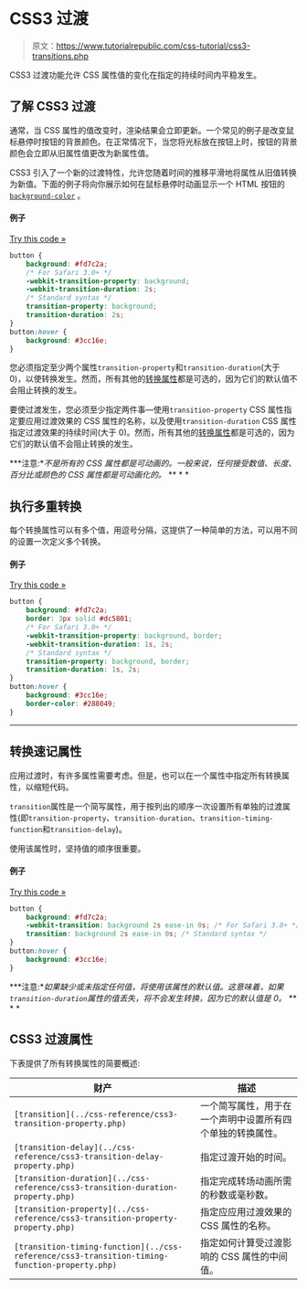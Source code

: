 # CSS3 过渡

> 原文：<https://www.tutorialrepublic.com/css-tutorial/css3-transitions.php>

CSS3 过渡功能允许 CSS 属性值的变化在指定的持续时间内平稳发生。

## 了解 CSS3 过渡

通常，当 CSS 属性的值改变时，渲染结果会立即更新。一个常见的例子是改变鼠标悬停时按钮的背景颜色。在正常情况下，当您将光标放在按钮上时，按钮的背景颜色会立即从旧属性值更改为新属性值。

CSS3 引入了一个新的过渡特性，允许您随着时间的推移平滑地将属性从旧值转换为新值。下面的例子将向你展示如何在鼠标悬停时动画显示一个 HTML 按钮的 [`background-color`](../css-reference/css-background-color-property.php) 。

#### 例子

[Try this code »](../codelab.php?topic=css3&file=background-color-transition "Try this code using online Editor")

```css
button {
    background: #fd7c2a;
    /* For Safari 3.0+ */
    -webkit-transition-property: background;
    -webkit-transition-duration: 2s;
    /* Standard syntax */
    transition-property: background;
    transition-duration: 2s;
}
button:hover {
    background: #3cc16e;
}
```

您必须指定至少两个属性`transition-property`和`transition-duration`(大于 0)，以使转换发生。然而，所有其他的[转换属性](#css3-transition-properties)都是可选的，因为它们的默认值不会阻止转换的发生。

要使过渡发生，您必须至少指定两件事—使用`transition-property` CSS 属性指定要应用过渡效果的 CSS 属性的名称，以及使用`transition-duration` CSS 属性指定过渡效果的持续时间(大于 0)。然而，所有其他的[转换属性](#transition-properties)都是可选的，因为它们的默认值不会阻止转换的发生。

 ***注意:**不是所有的 CSS 属性都是可动画的。一般来说，任何接受数值、长度、百分比或颜色的 CSS 属性都是可动画化的。*  ** * *

## 执行多重转换

每个转换属性可以有多个值，用逗号分隔，这提供了一种简单的方法，可以用不同的设置一次定义多个转换。

#### 例子

[Try this code »](../codelab.php?topic=css3&file=multiple-transitions "Try this code using online Editor")

```css
button {
    background: #fd7c2a;
    border: 3px solid #dc5801;
    /* For Safari 3.0+ */
    -webkit-transition-property: background, border;
    -webkit-transition-duration: 1s, 2s;
    /* Standard syntax */
    transition-property: background, border;
    transition-duration: 1s, 2s;
}
button:hover {
    background: #3cc16e;
    border-color: #288049;
}
```

* * *

## 转换速记属性

应用过渡时，有许多属性需要考虑。但是，也可以在一个属性中指定所有转换属性，以缩短代码。

`transition`属性是一个简写属性，用于按列出的顺序一次设置所有单独的过渡属性(即`transition-property`、`transition-duration`、`transition-timing-function`和`transition-delay`)。

使用该属性时，坚持值的顺序很重要。

#### 例子

[Try this code »](../codelab.php?topic=css3&file=transition-shorthand-property "Try this code using online Editor")

```css
button {
    background: #fd7c2a;
    -webkit-transition: background 2s ease-in 0s; /* For Safari 3.0+ */
    transition: background 2s ease-in 0s; /* Standard syntax */
}
button:hover {
    background: #3cc16e;
}
```

 ***注意:**如果缺少或未指定任何值，将使用该属性的默认值。这意味着，如果`transition-duration`属性的值丢失，将不会发生转换，因为它的默认值是 0。*  ** * *

## CSS3 过渡属性

下表提供了所有转换属性的简要概述:

| 财产 | 描述 |
| --- | --- |
| `[transition](../css-reference/css3-transition-property.php)` | 一个简写属性，用于在一个声明中设置所有四个单独的转换属性。 |
| `[transition-delay](../css-reference/css3-transition-delay-property.php)` | 指定过渡开始的时间。 |
| `[transition-duration](../css-reference/css3-transition-duration-property.php)` | 指定完成转场动画所需的秒数或毫秒数。 |
| `[transition-property](../css-reference/css3-transition-property-property.php)` | 指定应应用过渡效果的 CSS 属性的名称。 |
| `[transition-timing-function](../css-reference/css3-transition-timing-function-property.php)` | 指定如何计算受过渡影响的 CSS 属性的中间值。 |**